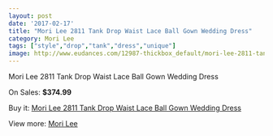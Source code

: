 ```yaml
---
layout: post
date: '2017-02-17'
title: "Mori Lee 2811 Tank Drop Waist Lace Ball Gown Wedding Dress"
category: Mori Lee
tags: ["style","drop","tank","dress","unique"]
image: http://www.eudances.com/12987-thickbox_default/mori-lee-2811-tank-drop-waist-lace-ball-gown-wedding-dress.jpg
---
```

Mori Lee 2811 Tank Drop Waist Lace Ball Gown Wedding Dress

On Sales: **$374.99**
<a href="https://www.eudances.com/en/mori-lee/3952-mori-lee-2811-tank-drop-waist-lace-ball-gown-wedding-dress.html"><amp-img layout="responsive" width="600" height="600" src="//www.eudances.com/12987-thickbox_default/mori-lee-2811-tank-drop-waist-lace-ball-gown-wedding-dress.jpg" alt="Mori Lee 2811 Tank Drop Waist Lace Ball Gown Wedding Dress 0" /></a>
<a href="https://www.eudances.com/en/mori-lee/3952-mori-lee-2811-tank-drop-waist-lace-ball-gown-wedding-dress.html"><amp-img layout="responsive" width="600" height="600" src="//www.eudances.com/12992-thickbox_default/mori-lee-2811-tank-drop-waist-lace-ball-gown-wedding-dress.jpg" alt="Mori Lee 2811 Tank Drop Waist Lace Ball Gown Wedding Dress 1" /></a>
<a href="https://www.eudances.com/en/mori-lee/3952-mori-lee-2811-tank-drop-waist-lace-ball-gown-wedding-dress.html"><amp-img layout="responsive" width="600" height="600" src="//www.eudances.com/12991-thickbox_default/mori-lee-2811-tank-drop-waist-lace-ball-gown-wedding-dress.jpg" alt="Mori Lee 2811 Tank Drop Waist Lace Ball Gown Wedding Dress 2" /></a>
<a href="https://www.eudances.com/en/mori-lee/3952-mori-lee-2811-tank-drop-waist-lace-ball-gown-wedding-dress.html"><amp-img layout="responsive" width="600" height="600" src="//www.eudances.com/12990-thickbox_default/mori-lee-2811-tank-drop-waist-lace-ball-gown-wedding-dress.jpg" alt="Mori Lee 2811 Tank Drop Waist Lace Ball Gown Wedding Dress 3" /></a>
<a href="https://www.eudances.com/en/mori-lee/3952-mori-lee-2811-tank-drop-waist-lace-ball-gown-wedding-dress.html"><amp-img layout="responsive" width="600" height="600" src="//www.eudances.com/12989-thickbox_default/mori-lee-2811-tank-drop-waist-lace-ball-gown-wedding-dress.jpg" alt="Mori Lee 2811 Tank Drop Waist Lace Ball Gown Wedding Dress 4" /></a>
<a href="https://www.eudances.com/en/mori-lee/3952-mori-lee-2811-tank-drop-waist-lace-ball-gown-wedding-dress.html"><amp-img layout="responsive" width="600" height="600" src="//www.eudances.com/12988-thickbox_default/mori-lee-2811-tank-drop-waist-lace-ball-gown-wedding-dress.jpg" alt="Mori Lee 2811 Tank Drop Waist Lace Ball Gown Wedding Dress 5" /></a>

Buy it: [Mori Lee 2811 Tank Drop Waist Lace Ball Gown Wedding Dress](https://www.eudances.com/en/mori-lee/3952-mori-lee-2811-tank-drop-waist-lace-ball-gown-wedding-dress.html "Mori Lee 2811 Tank Drop Waist Lace Ball Gown Wedding Dress")

View more: [Mori Lee](https://www.eudances.com/en/9-mori-lee "Mori Lee")